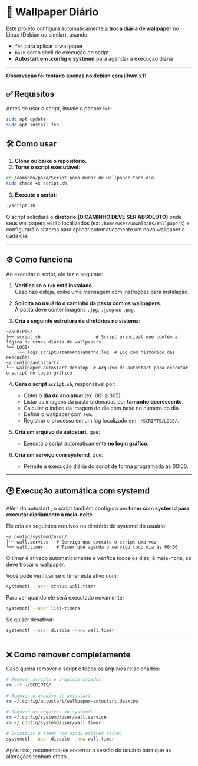 # 📄 Wallpaper Diário

Este projeto configura automaticamente a **troca diária de wallpaper** no Linux (Debian ou similar), usando:
- `feh` para aplicar o wallpaper
- `bash` como shell de execução do  script
- **Autostart em .config** e **systemd** para agendar a execução diária

---
**Observação foi testado apenas no debian com i3wm x11**

## ✅ Requisitos

Antes de usar o script, instale o pacote `feh`:

```bash
sudo apt update
sudo apt install feh
```

## 🛠 Como usar

1. **Clone ou baixe o repositório.**
2. **Torne o script executável**:

```bash
cd /caminho/para/Script-para-mudar-de-wallpaper-todo-dia
sudo chmod +x script.sh
```

3. **Execute o script**:

```bash
./script.sh
```


O script solicitará o **diretório** **(O CAMINHO DEVE SER ABSOLUTO)** onde seus wallpapers estão localizados (ex: `/home/user/Downloads/Wallpapers`) e configurará o sistema para aplicar automaticamente um novo wallpaper a cada dia.

---


## ⚙️ Como funciona

Ao executar o script, ele faz o seguinte:

1. **Verifica se o `feh` está instalado.**  
   Caso não esteja, exibe uma mensagem com instruções para instalação.

2. **Solicita ao usuário o caminho da pasta com os wallpapers.**  
   A pasta deve conter imagens `.jpg`, `.jpeg` ou `.png`.

3. **Cria a seguinte estrutura de diretórios no sistema:**

```
~/SCRIPTS/
├── script.sh                     # Script principal que contém a lógica de troca diária de wallpapers
└── LOGS/
    └── logs_scriptDataDoAnoTamanho.log  # Log com histórico das execuções
~/.config/autostart/
└── wallpaper-autostart.desktop  # Arquivo de autostart para executar o script no login gráfico
```

4. **Gera o script `script.sh`**, responsável por:
   - Obter o **dia do ano atual** (ex: 001 a 365).
   - Listar as imagens da pasta ordenadas por **tamanho decrescente**.
   - Calcular o índice da imagem do dia com base no número do dia.
   - Definir o wallpaper com `feh`.
   - Registrar o processo em um log localizado em `~/SCRIPTS/LOGS/`.

5. **Cria um arquivo de autostart**, que:
   - Executa o script automaticamente **no login gráfico**.

6. **Cria um serviço com systemd**, que:
   - Permite a execução diária do script de forma programada as 00:00.

---

## 🕒 Execução automática com systemd 

Além do autostart , o script também configura um **timer com systemd para executar diariamente à meia-noite**.

Ele cria os seguintes arquivos no diretório do systemd do usuário:

```
~/.config/systemd/user/
├── wall.service   # Serviço que executa o script uma vez
└── wall.timer     # Timer que agenda o serviço todo dia às 00:00
```

O timer é ativado automaticamente e verifica todos os dias, à meia-noite, se deve trocar o wallpaper.

Você pode verificar se o timer está ativo com:

```bash
systemctl --user status wall.timer
```

Para ver quando ele será executado novamente:

```bash
systemctl --user list-timers
```

Se quiser desativar:

```bash
systemctl --user disable --now wall.timer
```

---

## ❌ Como remover completamente

Caso queira remover o script e todos os arquivos relacionados:

```bash
# Remover scripts e arquivos criados
rm -rf ~/SCRIPTS/

# Remover o arquivo de autostart
rm ~/.config/autostart/wallpaper-autostart.desktop

# Remover os arquivos do systemd
rm ~/.config/systemd/user/wall.service
rm ~/.config/systemd/user/wall.timer

# Desativar o timer (se ainda estiver ativo)
systemctl --user disable --now wall.timer
```

Após isso, recomenda-se encerrar a sessão do usuário para que as alterações tenham efeito.

